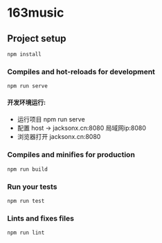 # 163music

## Project setup
```
npm install
```

### Compiles and hot-reloads for development
```
npm run serve
```
#### 开发环境运行:
- 运行项目 npm run serve
- 配置 host -> jacksonx.cn:8080 局域网ip:8080
- 浏览器打开 jacksonx.cn:8080


### Compiles and minifies for production
```
npm run build
```

### Run your tests
```
npm run test
```

### Lints and fixes files
```
npm run lint
```

